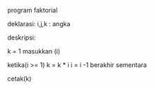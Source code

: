 program faktorial

deklarasi:
i,j,k : angka

deskripsi:

k = 1
masukkan (i)

ketika(i >= 1)
     k = k * i
     i = i -1
  berakhir sementara

  cetak(k)    